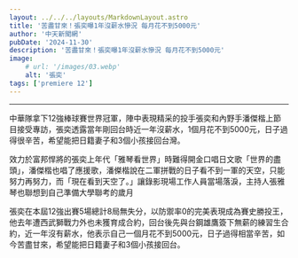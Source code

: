 ```yaml
---
layout: ../../../layouts/MarkdownLayout.astro
title: '苦盡甘來！張奕曝1年沒薪水慘況 每月花不到5000元'
author: '中天新聞網'
pubDate: '2024-11-30'
description: '苦盡甘來！張奕曝1年沒薪水慘況 每月花不到5000元'
image: 
    # url: '/images/03.webp'
    alt: '張奕'
tags: ['premiere 12']
---
```

***
中華隊拿下12強棒球賽世界冠軍，陣中表現精采的投手張奕和內野手潘傑楷上節目接受專訪，張奕透露當年剛回台時近一年沒薪水，1個月花不到5000元，日子過得很辛苦，希望能把日籍妻子和3個小孩接回台灣。

效力於富邦悍將的張奕上年代「雅琴看世界」時難得開金口唱日文歌「世界的盡頭」，潘傑楷也唱了應援歌，潘𠎀楷說在二軍拼戰的日子看不到一軍的天空，只能努力再努力，而「現在看到天空了。」讓錄影現場工作人員當場落淚，主持人張雅琴也聯想到自己準備大學聯考的歲月

張奕在本屆12強出賽5場總計8局無失分，以防禦率0的完美表現成為賽史勝投王，他去年遭西武獅戰力外也未獲育成合約，回台後先與台鋼雄鷹簽下無薪的練習生合約，近一年沒有薪水，他表示自己一個月花不到5000元，日子過得相當辛苦，如今苦盡甘來，希望能把日籍妻子和3個小孩接回台。